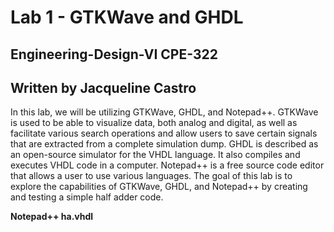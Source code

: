 # Lab 1 - GTKWave and GHDL
## Engineering-Design-VI CPE-322
## Written by Jacqueline Castro

In this lab, we will be utilizing GTKWave, GHDL, and Notepad++. GTKWave is used to be able to visualize data, 
both analog and digital, as well as facilitate various search operations and allow users to save certain signals 
that are extracted from a complete simulation dump. GHDL is described as an open-source simulator for the VHDL 
language. It also compiles and executes VHDL code in a computer.  Notepad++ is a free source code editor that allows 
a user to use various languages. The goal of this lab is to explore the capabilities of GTKWave, GHDL, and Notepad++ 
by creating and testing a simple half adder code.

**Notepad++ ha.vhdl**
